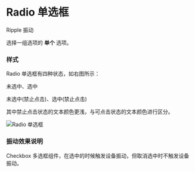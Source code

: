 # Radio 单选框

<span class="tag ripple">Ripple</span>
<span class="tag shake">振动</span>

选择一组选项的 **单个** 选项。

### 样式

<div class="imgblock">
  <div class="sm">
    <p>Radio 单选框有四种状态，如右图所示：</p>
    <p>未选中、选中</p>
    <p>未选中(禁止点击)、选中(禁止点击)</p>
    <p>其中禁止点击状态的文本颜色更浅，与可点击状态的文本颜色进行区分。</p>
  </div>
  <div class="sm">
    <img class="img" src="https://ws1.sinaimg.cn/large/006oPFLAly1frz54zpn0jj30k00daq3i.jpg" alt="Radio 单选框"/>
  </div>
</div>

### 振动效果说明

Checkbox 多选框组件，在选中的时候触发设备振动，但取消选中时不触发设备振动。
